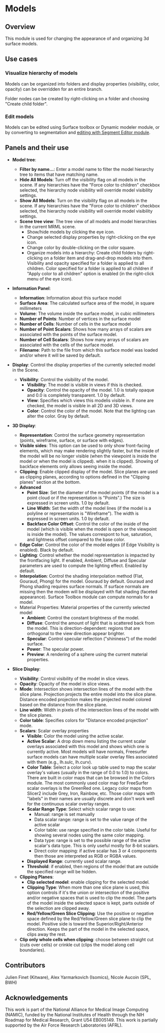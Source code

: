 # Models

## Overview

This module is used for changing the appearance of and organizing 3d surface models.

## Use cases

### Visualize hierarchy of models

Models can be organized into folders and display properties (visibility, color, opacity) can be overridden for an entire branch.

Folder nodes can be created by right-clicking on a folder and choosing "Create child folder".

### Edit models

Models can be edited using Surface toolbox or Dynamic modeler module, or by converting to segmentation and [editing with Segment Editor module](segmentations.md#editing-a-segmentation-imported-from-model-surface-mesh-file).

## Panels and their use

- **Model tree**:
  - **Filter by name...**: Enter a model name to filter the model hierarchy tree to items that have matching name.
  - **Hide All Models**: Turn off the visibility flag on all models in the scene. If any hierarchies have the "Force color to children" checkbox selected, the hierarchy node visibility will override model visibility settings.
  - **Show All Models**: Turn on the visibility flag on all models in the scene. If any hierarchies have the "Force color to children" checkbox selected, the hierarchy node visibility will override model visibility settings.
  - **Scene tree view**: The tree view of all models and model hierarchies in the current MRML scene.
    - Show/hide models by clicking the eye icon.
    - Change selected display properties by right-clicking on the eye icon.
    - Change color by double-clicking on the color square.
    - Organize models into a hierarchy: Create child folders by right-clicking on a folder item and drag-and-drop models into them. Visibility and opacity specified for a folder is applied to all children. Color specified for a folder is applied to all children if "Apply color to all children" option is enabled (in the right-click menu of the eye icon).

- **Information Panel**:
  - **Information**: Information about this surface model
  - **Surface Area**: The calculated surface area of the model, in square millimeters
  - **Volume**: The volume inside the surface model, in cubic millimeters
  - **Number of Points**: Number of vertices in the surface model
  - **Number of Cells**: Number of cells in the surface model
  - **Number of Point Scalars**: Shows how many arrays of scalars are associated with the points of the surface model.
  - **Number of Cell Scalars**: Shows how many arrays of scalars are associated with the cells of the surface model.
  - **Filename**: Path to the file from which this surface model was loaded and/or where it will be saved by default.

- **Display**: Control the display properties of the currently selected model in the Scene.
  - **Visibility**: Control the visibility of the model.
    - **Visibility**: The model is visible in views if this is checked.
    - **Opacity**: Control the opacity of the model. 1.0 is totally opaque and 0.0 is completely transparent. 1.0 by default.
    - **View**: Specifies which views this modelis visible in. If none are checked, the model is visible in all 2D and 3D views.
    - **Color**: Control the color of the model. Note that the lighting can alter the color. Gray by default.
- **3D Display**:
    - **Representation**: Control the surface geometry representation (points, wireframe, surface, or surface with edges).
    - **Visible sides**: This option can be used to only show front-facing elements, which may make rendering slightly faster, but the inside of the model will be no longer visible (when the viewpoint is inside the model or when the model is clipped). when it is clipped). Showing of backface elements only allows seeing inside the model.
    - **Clipping**: Enable clipped display of the model. Slice planes are used as clipping planes, according to options defined in the "Clipping planes" section at the bottom.
    - **Advanced**
      - **Point Size**: Set the diameter of the model points (if the model is a point cloud or if the representation is "Points".) The size is expressed in screen units. 1.0 by default.
      - **Line Width**: Set the width of the model lines (if the model is a polyline or representation is "Wireframe"). The width is expressed in screen units. 1.0 by default.
      - **Backface Color Offset**: Control the color of the inside of the model (which is visible when the model is open or the viewpoint is inside the model). The values correspont to hue, saturation, and lightness offset compared to the base color.
    - **Edge Color**: Control the color of the model edges (if Edge Visibility is enabled). Black by default.
    - **Lighting**: Control whether the model representation is impacted by the frontfacing light. If enabled, Ambient, Diffuse and Specular parameters are used to compute the lighting effect. Enabled by default.
    - **Interpolation**: Control the shading interpolation method (Flat, Gouraud, Phong) for the model. Gouraud by default. Gouraud and Phong shading requires surface normals. If surface normals are missing then the modem will be displayed with flat shading (faceted appearance). Surface Toolbox module can compute normals for a model.
    - Material Properties: Material properties of the currently selected model
      - **Ambient**: Control the constant brightness of the model.
      - **Diffuse**: Control the amount of light that is scattered back from the model. This is direction-dependent: regions that are orthogonal to the view direction appear brighter.
      - **Specular**: Control specular reflection ("shininess") of the model surface.
      - **Power**: The specular power.
      - **Preview**: A rendering of a sphere using the current material properties.
- **Slice Display**:
    - **Visibility**: Control visibility of the model in slice views.
    - **Opacity**: Opacity of the model in slice views.
    - **Mode**: Intersection shows intersection lines of the model with the slice plane. Projection projects the entire model into the slice plane. Distance encoded projection makes the projected model colored based on the distance from the slice plane.
    - **Line width**: Width in pixels of the intersection lines of the model with the slice planes.
    - **Color table**: Specifies colors for "Distance encoded projection" mode.
  - **Scalars**: Scalar overlay properties
    - **Visible**: Color the model using the active scalar.
    - **Active Scalar**: A drop down menu listing the current scalar overlays associated with this model and shows which one is currently active. Most models will have normals, Freesurfer surface models can have multiple scalar overlay files associated with them (e.g., lh.sulc, lh.curv).
    - **Color Table**: Select a color look up table used to map the scalar overlay's values  (usually in the range of 0.0 to 1.0) to colors. There are built in color maps that can be browsed in the Colors module. The most commonly used color map for FreeSurfer scalar overlays is the GreenRed one. Legacy color maps from Slicer2 include Grey, Iron, Rainbow, etc. Those color maps with "labels" in their names are usually discrete and don't work well for the continuous scalar overlay ranges.
    - **Scalar Range Type**: Select which scalar range to use:
      - Manual: range is set manually
      - Data scalar range: range is set to the value range of the active scalar
      - Color table: use range specified in the color table. Useful for showing several nodes using the same color mapping.
      - Data type: range is set to the possible range of the active scalar's data type. This is only useful mostly for 8-bit scalars.
      - Direct color mapping: if active scalar has 3 or 4 components then those are interpreted as RGB or RGBA values.
    - **Displayed Range**: currently used scalar range.
    - **Threshold**: if enabled, then regions of the model that are outside the specified range will be hidden.
  - **Clipping Planes**:
    - **Clip selected model**: enable clipping for the selected model.
    - **Clipping Type**: When more than one slice plane is used, this option controls if it's the union or intersection of the positive and/or negative spaces that is used to clip the model. The parts of the model inside the selected space is kept, parts outside of the selection are clipped away.
    - **Red/Yellow/Green Slice Clipping**: Use the positive or negative space defined by the Red/Yellow/Green slice plane to clip the model. Positive side is toward the Superior/Right/Anterior direction. Keeps the part of the model in the selected space, clips away the rest.
  - **Clip only whole cells when clipping**: choose between straight cut (cuts over cells) or crinkle cut (clips the model along cell boundaries).

## Contributors

Julien Finet (Kitware), Alex Yarmarkovich (Isomics), Nicole Aucoin (SPL, BWH)

## Acknowledgements

This work is part of the National Alliance for Medical Image Computing (NAMIC), funded by the National Institutes of Health through the NIH Roadmap for Medical Research, Grant U54 EB005149. This work is partially supported by the Air Force Research Laboratories (AFRL).
